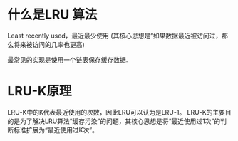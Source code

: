 # 什么是LRU 算法

Least recently used，最近最少使用 (其核心思想是“如果数据最近被访问过，那么将来被访问的几率也更高)

最常见的实现是使用一个链表保存缓存数据.


# LRU-K原理
LRU-K中的K代表最近使用的次数，因此LRU可以认为是LRU-1。
LRU-K的主要目的是为了解决LRU算法“缓存污染”的问题，其核心思想是将“最近使用过1次”的判断标准扩展为“最近使用过K次”。
